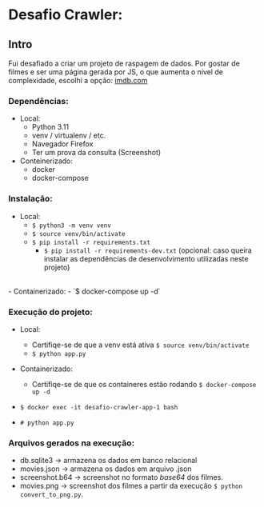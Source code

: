 # Desafio Crawler:

## Intro
Fui desafiado a criar um projeto de raspagem de dados.
Por gostar de filmes e ser uma página gerada por JS, o que aumenta o nível de complexidade, escolhi a opção: [imdb.com](https://www.imdb.com/chart/top/?ref_=nv_mv_250)

### Dependências:

- Local: 
  - Python 3.11
  - venv / virtualenv / etc.
  - Navegador Firefox
  - Ter um prova da consulta (Screenshot)
- Conteinerizado:
  - docker
  - docker-compose

### Instalação:
- Local:
  - `$ python3 -m venv venv`
  - `$ source venv/bin/activate`
  - `$ pip install -r requirements.txt`
    - `$ pip install -r requirements-dev.txt` (opcional: caso queira instalar as dependências de desenvolvimento utilizadas neste projeto)
<br>
- Containerizado:
  - `$ docker-compose up -d`

### Execução do projeto:
- Local:
  - Certifiqe-se de que a venv está ativa `$ source venv/bin/activate`
  - `$ python app.py`

- Containerizado:
  - Certifiqe-se de que os containeres estão rodando `$ docker-compose up -d`
 - `$ docker exec -it desafio-crawler-app-1 bash`
 - `# python app.py`

### Arquivos gerados na execução:
- db.sqlite3 -> armazena os dados em banco relacional
- movies.json -> armazena os dados em arquivo .json
- screenshot.b64 -> screenshot no formato <i> base64</i> dos filmes.
- movies.png -> screenshot dos filmes a partir da execução `$ python convert_to_png.py`.


